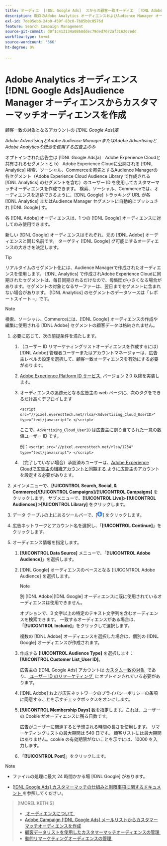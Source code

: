 ```yaml
---
title: オーディエ  [!DNL Google Ads]  スからの顧客一致オーディエ  [!DNL Adobe]  スの作成
description: 既存のAdobe Analytics オーディエンスおよびAudience Manager オーディエンスから  [!DNL Google Ads]  カスタマーマッチオーディエンスを作成する方法を説明します。
exl-id: 7de95ebb-24b0-459f-83c0-7b85b0c0576d
feature: Search Campaign Management
source-git-commit: d0f1c413134a0868ddec79ded7672af316267edd
workflow-type: tm+mt
source-wordcount: '566'
ht-degree: 0%

---
```


# Adobe Analytics オーディエンス [!DNL Google Ads]Audience Manager オーディエンスからカスタマーマッチオーディエンスを作成

顧客一致の対象となるアカウントの *[!DNL Google Ads]定*

*Adobe AdvertisingとAdobe Audience ManagerまたはAdobe AdvertisingとAdobe Analyticsの統合を使用する広告主のみ*

オプトインされた広告主は [!DNL Google Ads]a） Adobe Experience Cloudと共有されるセグメントと b） Adobe Experience Cloudに公開される [!DNL Analytics] 検索、ソーシャル、Commerceを宛先とするAudience Managerの各セグメント（Adobe Experience Cloud Audience Library で作成される [!DNL Analytics] のセグメントを含む）のユーザー ID を使用してカスタマーマッチオーディエンスを作成できます。 検索、ソーシャル、Commerceでは、オーディエンスを追跡できるように、[!DNL Google] トラッキング URL が各 [!DNL Analytics] またはAudience Manager セグメントに自動的にプッシュされ [!DNL Google] す。

各 [!DNL Adobe] オーディエンスは、1 つの [!DNL Google] オーディエンスに対してのみ使用できます。

新しい [!DNL Google] オーディエンスはそれぞれ、元の [!DNL Adobe] オーディエンスと同じ名前です。 ターゲティ [!DNL Google] グ可能にするオーディエンスの大きさを決定します。

>[!TIP]
>
>リアルタイムのセグメント化には、Audience Managerで作成されたオーディエンスを使用します。 [!DNL Analytics] で作成されAdobe Experience Cloudに同期されたセグメントは、毎日同期されるだけなので、母集団が小さくなる場合があります。セグメントの対象となるサーファーは、翌日までセグメントに含まれない場合があります。 [!DNL Analytics] のセグメントのデータソースは「レポートスイート –」です。

>[!NOTE]
>
>検索、ソーシャル、Commerceには、[!DNL Google] オーディエンスの作成や編集に使用される [!DNL Adobe] セグメントの顧客データは格納されません。

1. 必要に応じて、次の前提条件を満たします。

   1. （ユーザー ID リマーケティングリストオーディエンスを作成するには） [!DNL Adobe] 管理者ユーザーまたはアカウントマネージャーは、広告主レベルの設定を選択して、顧客一致オーディエンスを有効にする必要があります。

   1. [Adobe Experience Platform ID サービス &#x200B;](https://experienceleague.adobe.com/docs/id-service/using/home.html?lang=ja) バージョン 2.0 以降を実装します。

   1. オーディエンスの追跡元となる広告主の web ページに、次のタグをできるだけ高くデプロイします

      `<script src="//pixel.everesttech.net/rlsa/<Advertising_Cloud_UserID>" type="text/javascript"> </script>`

      ここで、`Advertising_Cloud_UserID` は広告主に割り当てられた一意の数値ユーザー ID です。

      例：`<script src="//pixel.everesttech.net/rlsa/1234" type="text/javascript"> </script>`

   1. （完了していない場合）承認済みユーザーは、[Adobe Experience Cloudで広告主の組織アカウントと同期する &#x200B;](/help/search-social-commerce/admin/sync-adobe-audiences.md) ように広告主のアカウントを設定する必要があります。

1. メインメニューで、**[!UICONTROL Search, Social, & Commerce]/[!UICONTROL Campaigns]/[!UICONTROL Campaigns]** をクリックします。 サブメニューで、**[!UICONTROL Live]> [!UICONTROL Audiences] >[!UICONTROL Library]** をクリックします。

1. データ テーブルの上にあるツールバーで、[![&#x200B; 作成 &#x200B;](/help/search-social-commerce/assets/add.png " 作成 ")] をクリックします。

1. 広告ネットワークとアカウント名を選択し、「**[!UICONTROL Continue]**」をクリックします。

1. オーディエンス情報を指定します。

   1. **[!UICONTROL Data Source]** メニューで、「**[!UICONTROL Adobe Audience]**」を選択します。

   1. [!DNL Google] オーディエンスのベースとなる [!UICONTROL Adobe Audience] を選択します。

      >[!NOTE]
      >
      >別 [!DNL Adobe]&#x200B;[!DNL Google] オーディエンスに既に使用されているオーディエンスは使用できません。

      オプションで、3 文字以上の特定のテキスト文字列を含むオーディエンスを検索できます。 一致するオーディエンスがある場合は、「**[!UICONTROL Include]**」をクリックして選択します。

      複数の [!DNL Adobe] オーディエンスを選択した場合は、個別の [!DNL Google] オーディエンスが作成されます。

   1. 作成する **[!UICONTROL Audience Type]** を選択します：**[!UICONTROL Customer List_User ID]**。

      広告主の [!DNL Google Ads] アカウントは [&#x200B; カスタム一致の対象 &#x200B;](https://support.google.com/adspolicy/answer/6299717) であり、[&#x200B; ユーザー ID のリマーケティング &#x200B;](https://support.google.com/google-ads/answer/9199250) にオプトインされている必要があります。

   1. [!DNL Adobe] および広告ネットワークのプライバシーポリシーの条項に同意することを示すチェックボックスをオンにします。

   1. **[!UICONTROL Membership Days]** 数を指定します。これは、ユーザーの Cookie がオーディエンスに残る日数です。

      広告がユーザーに関連すると予想される時間の長さを使用します。 リマーケティングリストの最大期間は 540 日です。 顧客リストには最大期間はありません。cookie の有効期限がないことを示すには、10000 を入力します。

   1. 「**[!UICONTROL Post]**」をクリックします。

>[!NOTE]
>
>* ファイルの処理に最大 24 時間かかる場 [!DNL Google] があります。
>
>* [[!DNL Google Ads]  カスタマーマッチの仕組みと制限事項に関するドキュメント &#x200B;](https://support.google.com/displayvideo/answer/9539301) を参照してください。

>[!MORELIKETHIS]
>
>* [&#x200B; オーディエンスについて &#x200B;](audience-about.md)
>* [Adobe Campaign [!DNL Google Ads]  メールリストからカスタマーマッチオーディエンスを作成 &#x200B;](google-audience-from-campaign-email-list.md)
>* [&#x200B; 顧客データリストを使用したカスタマーマッチオーディエンスの管理 &#x200B;](audience-from-customer-data-list.md)
>* [&#x200B; 動的リマーケティングオーディエンスの管理 &#x200B;](audience-dynamic-remarketing-manage.md)
